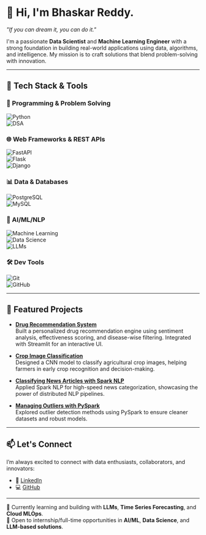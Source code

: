 
# 👋 Hi, I'm Bhaskar Reddy.

*"If you can dream it, you can do it."*

I'm a passionate **Data Scientist** and **Machine Learning Engineer** with a strong foundation in building real-world applications using data, algorithms, and intelligence. My mission is to craft solutions that blend problem-solving with innovation.

---

## 🚀 Tech Stack & Tools

### 🐍 Programming & Problem Solving  
![Python](https://img.shields.io/badge/Python-3776AB?style=for-the-badge&logo=python&logoColor=white)  
![DSA](https://img.shields.io/badge/Data%20Structures%20%26%20Algorithms-FF6F00?style=for-the-badge&logo=leetcode&logoColor=white)

### 🌐 Web Frameworks & REST APIs  
![FastAPI](https://img.shields.io/badge/FastAPI-009688?style=for-the-badge&logo=fastapi&logoColor=white)  
![Flask](https://img.shields.io/badge/Flask-000000?style=for-the-badge&logo=flask&logoColor=white)  
![Django](https://img.shields.io/badge/Django-092E20?style=for-the-badge&logo=django&logoColor=white)

### 📊 Data & Databases  
![PostgreSQL](https://img.shields.io/badge/PostgreSQL-336791?style=for-the-badge&logo=postgresql&logoColor=white)  
![MySQL](https://img.shields.io/badge/MySQL-005C84?style=for-the-badge&logo=mysql&logoColor=white)

### 🧠 AI/ML/NLP  
![Machine Learning](https://img.shields.io/badge/Machine%20Learning-FF6F00?style=for-the-badge&logo=scikit-learn&logoColor=white)  
![Data Science](https://img.shields.io/badge/Data%20Science-4B8BBE?style=for-the-badge&logo=pandas&logoColor=white)  
![LLMs](https://img.shields.io/badge/LLMs-800080?style=for-the-badge&logo=openai&logoColor=white)

### 🛠️ Dev Tools  
![Git](https://img.shields.io/badge/Git-F05032?style=for-the-badge&logo=git&logoColor=white)  
![GitHub](https://img.shields.io/badge/GitHub-181717?style=for-the-badge&logo=github&logoColor=white)

---

## 📌 Featured Projects

- **[Drug Recommendation System](https://github.com/Bhaskar-scientist/Drug-Recommendation-System)**  
  Built a personalized drug recommendation engine using sentiment analysis, effectiveness scoring, and disease-wise filtering. Integrated with Streamlit for an interactive UI.

- **[Crop Image Classification](https://github.com/Bhaskar-scientist/Crop-Image-Classification)**  
  Designed a CNN model to classify agricultural crop images, helping farmers in early crop recognition and decision-making.

- **[Classifying News Articles with Spark NLP](https://github.com/Bhaskar-scientist/Classifying-News-Articles-with-Spark-NLP)**  
  Applied Spark NLP for high-speed news categorization, showcasing the power of distributed NLP pipelines.

- **[Managing Outliers with PySpark](https://github.com/Bhaskar-scientist/Managing-Outliers-with-PySpark)**  
  Explored outlier detection methods using PySpark to ensure cleaner datasets and robust models.

---

## 📫 Let's Connect

I’m always excited to connect with data enthusiasts, collaborators, and innovators:

- 💼 [LinkedIn](https://www.linkedin.com/in/bhaskar-reddy-challapureddy)
- 💻 [GitHub](https://github.com/Bhaskar-scientist)

---

🌱 Currently learning and building with **LLMs**, **Time Series Forecasting**, and **Cloud MLOps**.  
📌 Open to internship/full-time opportunities in **AI/ML**, **Data Science**, and **LLM-based solutions**.

